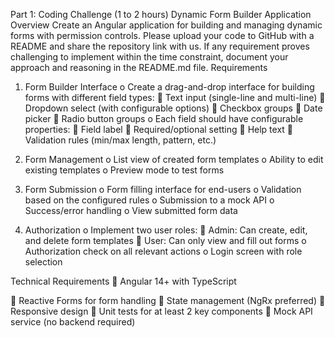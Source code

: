 Part 1: Coding Challenge (1 to 2 hours)
Dynamic Form Builder Application
Overview
Create an Angular application for building and managing dynamic forms with permission
controls. Please upload your code to GitHub with a README and share the repository
link with us. If any requirement proves challenging to implement within the time
constraint, document your approach and reasoning in the README.md file.
Requirements
1. Form Builder Interface
o Create a drag-and-drop interface for building forms with different field
types:
 Text input (single-line and multi-line)
 Dropdown select (with configurable options)
 Checkbox groups
 Date picker
 Radio button groups
o Each field should have configurable properties:
 Field label
 Required/optional setting
 Help text
 Validation rules (min/max length, pattern, etc.)

2. Form Management
o List view of created form templates
o Ability to edit existing templates
o Preview mode to test forms
3. Form Submission
o Form filling interface for end-users
o Validation based on the configured rules
o Submission to a mock API
o Success/error handling
o View submitted form data
4. Authorization
o Implement two user roles:
 Admin: Can create, edit, and delete form templates
 User: Can only view and fill out forms
o Authorization check on all relevant actions
o Login screen with role selection

Technical Requirements
 Angular 14+ with TypeScript

 Reactive Forms for form handling
 State management (NgRx preferred)
 Responsive design
 Unit tests for at least 2 key components
 Mock API service (no backend required)
